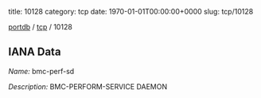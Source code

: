 title: 10128
category: tcp
date: 1970-01-01T00:00:00+0000
slug: tcp/10128

[portdb](/) / [tcp](/category/tcp.html) / 10128


## IANA Data

_Name:_ bmc-perf-sd

_Description:_ BMC-PERFORM-SERVICE DAEMON

